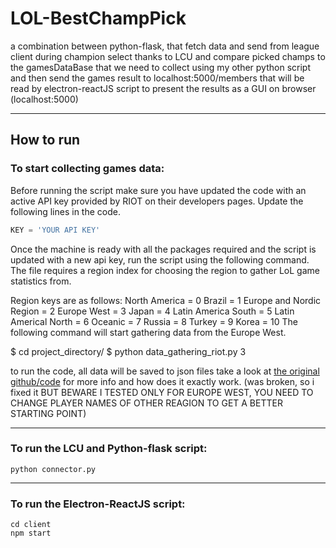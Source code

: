 # LOL-BestChampPick
a combination between python-flask, that fetch data and send from league client during champion select thanks to LCU and compare picked champs to the gamesDataBase that we need to collect using my other python script and then send the games result to localhost:5000/members that will be read by electron-reactJS script to present the results as a GUI on browser (localhost:5000)

***

## How to run
### To start collecting games data: 
Before running the script make sure you have updated the code with an active API key provided by RIOT on their developers pages. Update the following lines in the code.
```python
KEY = 'YOUR API KEY'
```
Once the machine is ready with all the packages required and the script is updated with a new api key, run the script using the following command. The file requires a region index for choosing the region to gather LoL game statistics from.

Region keys are as follows:
North America = 0
Brazil = 1
Europe and Nordic Region = 2
Europe West = 3
Japan = 4
Latin America South = 5
Latin Americal North = 6
Oceanic = 7
Russia = 8
Turkey = 9
Korea = 10
The following command will start gathering data from the Europe West.

$ cd project_directory/
$ python data_gathering_riot.py 3

to run the code, all data will be saved to json files take a look at [the original github/code](https://github.com/shrinivasshetty21/Data-Mining-from-RIOT-API) for more info and how does it exactly work. (was broken, so i fixed it BUT BEWARE I TESTED ONLY FOR EUROPE WEST, YOU NEED TO CHANGE PLAYER NAMES OF OTHER REAGION TO GET A BETTER STARTING POINT)

___
### To run the LCU and Python-flask script:
 
```
python connector.py
```
___
### To run the Electron-ReactJS script:

```
cd client
npm start
```
